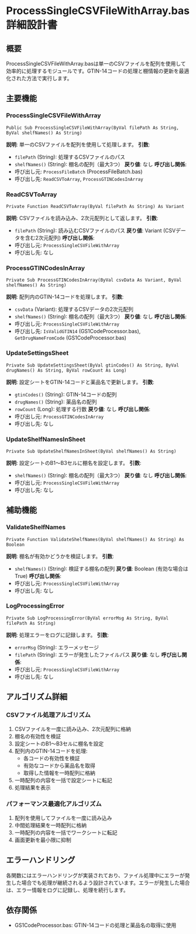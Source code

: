 # ProcessSingleCSVFileWithArray.bas 詳細設計書

## 概要
ProcessSingleCSVFileWithArray.basは単一のCSVファイルを配列を使用して効率的に処理するモジュールです。GTIN-14コードの処理と棚情報の更新を最適化された方法で実行します。

## 主要機能

### ProcessSingleCSVFileWithArray
```vba
Public Sub ProcessSingleCSVFileWithArray(ByVal filePath As String, ByVal shelfNames() As String)
```
**説明**: 単一のCSVファイルを配列を使用して処理します。
**引数**: 
- `filePath` (String): 処理するCSVファイルのパス
- `shelfNames()` (String): 棚名の配列（最大3つ）
**戻り値**: なし
**呼び出し関係**:
- 呼び出し元: `ProcessFileBatch` (ProcessFileBatch.bas)
- 呼び出し先: `ReadCSVToArray`, `ProcessGTINCodesInArray`

### ReadCSVToArray
```vba
Private Function ReadCSVToArray(ByVal filePath As String) As Variant
```
**説明**: CSVファイルを読み込み、2次元配列として返します。
**引数**: 
- `filePath` (String): 読み込むCSVファイルのパス
**戻り値**: Variant (CSVデータを含む2次元配列)
**呼び出し関係**:
- 呼び出し元: `ProcessSingleCSVFileWithArray`
- 呼び出し先: なし

### ProcessGTINCodesInArray
```vba
Private Sub ProcessGTINCodesInArray(ByVal csvData As Variant, ByVal shelfNames() As String)
```
**説明**: 配列内のGTIN-14コードを処理します。
**引数**: 
- `csvData` (Variant): 処理するCSVデータの2次元配列
- `shelfNames()` (String): 棚名の配列（最大3つ）
**戻り値**: なし
**呼び出し関係**:
- 呼び出し元: `ProcessSingleCSVFileWithArray`
- 呼び出し先: `IsValidGTIN14` (GS1CodeProcessor.bas), `GetDrugNameFromCode` (GS1CodeProcessor.bas)

### UpdateSettingsSheet
```vba
Private Sub UpdateSettingsSheet(ByVal gtinCodes() As String, ByVal drugNames() As String, ByVal rowCount As Long)
```
**説明**: 設定シートをGTIN-14コードと薬品名で更新します。
**引数**: 
- `gtinCodes()` (String): GTIN-14コードの配列
- `drugNames()` (String): 薬品名の配列
- `rowCount` (Long): 処理する行数
**戻り値**: なし
**呼び出し関係**:
- 呼び出し元: `ProcessGTINCodesInArray`
- 呼び出し先: なし

### UpdateShelfNamesInSheet
```vba
Private Sub UpdateShelfNamesInSheet(ByVal shelfNames() As String)
```
**説明**: 設定シートのB1〜B3セルに棚名を設定します。
**引数**: 
- `shelfNames()` (String): 棚名の配列（最大3つ）
**戻り値**: なし
**呼び出し関係**:
- 呼び出し元: `ProcessSingleCSVFileWithArray`
- 呼び出し先: なし

## 補助機能

### ValidateShelfNames
```vba
Private Function ValidateShelfNames(ByVal shelfNames() As String) As Boolean
```
**説明**: 棚名が有効かどうかを検証します。
**引数**: 
- `shelfNames()` (String): 検証する棚名の配列
**戻り値**: Boolean (有効な場合はTrue)
**呼び出し関係**:
- 呼び出し元: `ProcessSingleCSVFileWithArray`
- 呼び出し先: なし

### LogProcessingError
```vba
Private Sub LogProcessingError(ByVal errorMsg As String, ByVal filePath As String)
```
**説明**: 処理エラーをログに記録します。
**引数**: 
- `errorMsg` (String): エラーメッセージ
- `filePath` (String): エラーが発生したファイルパス
**戻り値**: なし
**呼び出し関係**:
- 呼び出し元: `ProcessSingleCSVFileWithArray`
- 呼び出し先: なし

## アルゴリズム詳細

### CSVファイル処理アルゴリズム
1. CSVファイルを一度に読み込み、2次元配列に格納
2. 棚名の有効性を検証
3. 設定シートのB1〜B3セルに棚名を設定
4. 配列内のGTIN-14コードを処理:
   - 各コードの有効性を検証
   - 有効なコードから薬品名を取得
   - 取得した情報を一時配列に格納
5. 一時配列の内容を一括で設定シートに転記
6. 処理結果を表示

### パフォーマンス最適化アルゴリズム
1. 配列を使用してファイルを一度に読み込み
2. 中間処理結果を一時配列に格納
3. 一時配列の内容を一括でワークシートに転記
4. 画面更新を最小限に抑制

## エラーハンドリング
各関数にはエラーハンドリングが実装されており、ファイル処理中にエラーが発生した場合でも処理が継続されるよう設計されています。エラーが発生した場合は、エラー情報をログに記録し、処理を続行します。

## 依存関係
- GS1CodeProcessor.bas: GTIN-14コードの処理と薬品名の取得に使用
